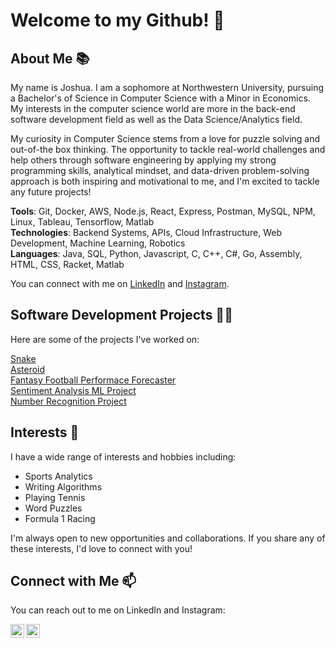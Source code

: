 # Welcome to my Github! 👋

## About Me 📚

My name is Joshua. I am a sophomore at Northwestern University, pursuing a Bachelor's of Science in Computer Science with a Minor in Economics. My interests in the computer science world are more in the back-end software development field as well as the Data Science/Analytics field.

My curiosity in Computer Science stems from a love for puzzle solving and out-of-the box thinking. The opportunity to tackle real-world challenges and help others through software engineering by applying my strong programming skills, analytical mindset, and data-driven problem-solving approach is both inspiring and motivational to me, and I'm excited to tackle any future projects!

**Tools**: Git, Docker, AWS, Node.js, React, Express, Postman, MySQL, NPM, Linux, Tableau, Tensorflow, Matlab
</br>**Technologies**: Backend Systems, APIs, Cloud Infrastructure, Web Development, Machine Learning, Robotics
</br>**Languages**: Java, SQL, Python, Javascript, C, C++, C#, Go, Assembly, HTML, CSS, Racket, Matlab

You can connect with me on [LinkedIn](https://www.linkedin.com/in/joshua-yao-b802671b2/) and [Instagram](https://www.instagram.com/joshyao_/).

## Software Development Projects 👨‍💻

Here are some of the projects I've worked on:

[Snake](https://github.com/josyao1/snake/tree/main/Snake)
</br>[Asteroid](https://github.com/josyao1/asteroids)
</br>[Fantasy Football Performace Forecaster](https://github.com/josyao1/fantasyFootballML/blob/main/README.md)
</br>[Sentiment Analysis ML Project](https://github.com/josyao1/sentiment-analysis/tree/main)
</br>[Number Recognition Project](https://github.com/josyao1/number-recognition)

## Interests 🌟

I have a wide range of interests and hobbies including:

- Sports Analytics
- Writing Algorithms
- Playing Tennis
- Word Puzzles
- Formula 1 Racing

I'm always open to new opportunities and collaborations. If you share any of these interests, I'd love to connect with you!

## Connect with Me 📫

You can reach out to me on LinkedIn and Instagram:

[<img align="left" alt="Joshua Yao | LinkedIn" width="22px" src="https://static-00.iconduck.com/assets.00/linkedin-icon-2048x2048-ya5g47j2.png" />][linkedin]
[<img align="left" alt="Joshua Yao | Instagram" width="22px" src="https://i.pinimg.com/736x/6a/39/8e/6a398e2bffd61024b7fa8c6eaf6a4e62.jpg" />][instagram]

[instagram]: https://www.instagram.com/joshyao_/
[linkedin]: https://www.linkedin.com/in/joshua-yao-b802671b2/
